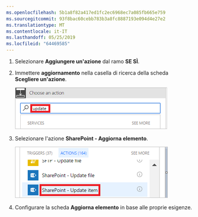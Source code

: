 ```yaml
---
ms.openlocfilehash: 5b1a8f82a417ed1fc2ec6968ec7a085fb665e759
ms.sourcegitcommit: 93f8bac60cebb783b3a8fc8887193e094d4e27e2
ms.translationtype: MT
ms.contentlocale: it-IT
ms.lasthandoff: 05/25/2019
ms.locfileid: "64469585"
---
```

1. Selezionare **Aggiungere un'azione** dal ramo **SE SÌ**.
1. Immettere **aggiornamento** nella casella di ricerca della scheda **Scegliere un'azione**.

    ![ricerca azione di aggiornamento](media/modern-approvals/search-update-item.png)
1. Selezionare l'azione **SharePoint - Aggiorna elemento**.

    ![selezionare Aggiorna elemento](media/modern-approvals/select-update-item-yes.png)
1. Configurare la scheda **Aggiorna elemento** in base alle proprie esigenze.

